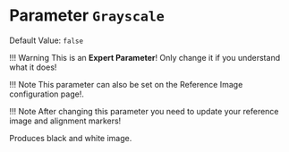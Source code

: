 # Parameter `Grayscale`
Default Value: `false`

!!! Warning
    This is an **Expert Parameter**! Only change it if you understand what it does!
      
!!! Note
    This parameter can also be set on the Reference Image configuration page!.

!!! Note
    After changing this parameter you need to update your reference image and alignment markers!

Produces black and white image.
